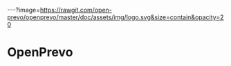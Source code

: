 ---?image=https://rawgit.com/open-prevo/openprevo/master/doc/assets/img/logo.svg&size=contain&opacity=20

### 
# OpenPrevo
